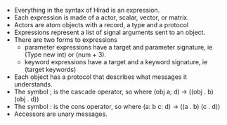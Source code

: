 - Everything in the syntax of Hirad is an expression.
- Each expression is made of a actor, scalar, vector, or matrix.
- Actors are atom objects with a record, a type and a protocol
- Expressions represent a list of signal arguments sent to an object.
- There are two forms to expressions
    - parameter expressions have a target and parameter signature, ie (Type new int) or (num + 3).
    - keyword expressions have a target and a keyword signature, ie (target keywords)
- Each object has a protocol that describes what messages it understands.
- The symbol ; is the cascade operator, so where (obj a; d) -> ((obj . b) (obj . d))
- The symbol : is the cons operator, so where (a: b c: d) -> ((a . b) (c . d))
- Accessors are unary messages.

